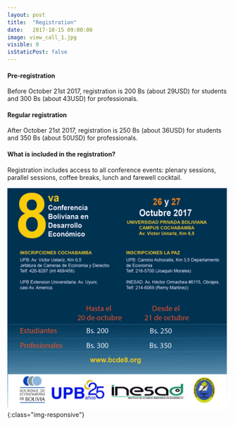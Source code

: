 ```yaml
---
layout: post
title:  "Registration"
date:   2017-10-15 09:00:00
image: view_call_1.jpg
visible: 0
isStaticPost: false
---
```


#### Pre-registration
Before October 21st 2017, registration is 200 Bs (about 29USD) for students and 300 Bs (about 43USD) for professionals.

#### Regular registration
After October 21st 2017, registration is 250 Bs (about 36USD) for students and 350 Bs (about 50USD) for professionals.

#### What is included in the registration?

Registration includes access to all conference events: plenary sessions, parallel sessions, coffee breaks, lunch and farewell cocktail.

![image-title-here](/img/posts/Banner_Incripciones.jpg){:class="img-responsive"}
